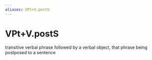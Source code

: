 ```yaml
---
aliases: VPt+V.postS
---
```

# VPt+V.postS

transitive verbal phrase followed by a verbal object, that phrase being postposed to a sentence